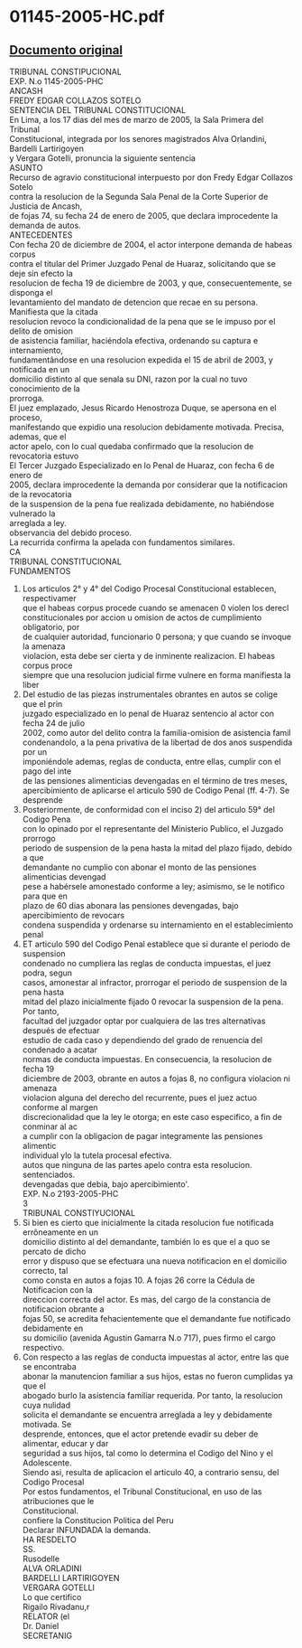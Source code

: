 
01145-2005-HC.pdf
=================
  
[Documento original](https://tc.gob.pe/jurisprudencia/2005/01145-2005-HC.pdf)  
---  
TRIBUNAL CONSTIPUCIONAL  
EXP. N.o 1145-2005-PHC  
ANCASH  
FREDY EDGAR COLLAZOS SOTELO  
SENTENCIA DEL TRIBUNAL CONSTITUCIONAL  
En Lima, a los 17 dias del mes de marzo de 2005, la Sala Primera del Tribunal  
Constitucional, integrada por los senores magistrados Alva Orlandini, Bardelli Lartirigoyen  
y Vergara Gotelli, pronuncia la siguiente sentencia  
ASUNTO  
Recurso de agravio constitucional interpuesto por don Fredy Edgar Collazos Sotelo  
contra la resolucion de la Segunda Sala Penal de la Corte Superior de Justicia de Ancash,  
de fojas 74, su fecha 24 de enero de 2005, que declara improcedente la demanda de autos.  
ANTECEDENTES  
Con fecha 20 de diciembre de 2004, el actor interpone demanda de habeas corpus  
contra el titular del Primer Juzgado Penal de Huaraz, solicitando que se deje sin efecto la  
resolucion de fecha 19 de diciembre de 2003, y que, consecuentemente, se disponga el  
levantamiento del mandato de detencion que recae en su persona. Manifiesta que la citada  
resolucion revoco la condicionalidad de la pena que se le impuso por el delito de omision  
de asistencia familiar, haciéndola efectiva, ordenando su captura e internamiento,  
fundamentândose en una resolucion expedida el 15 de abril de 2003, y notificada en un  
domicilio distinto al que senala su DNI, razon por la cual no tuvo conocimiento de la  
prorroga.  
El juez emplazado, Jesus Ricardo Henostroza Duque, se apersona en el proceso,  
manifestando que expidio una resolucion debidamente motivada. Precisa, ademas, que el  
actor apelo, con lo cual quedaba confirmado que la resolucion de revocatoria estuvo  
El Tercer Juzgado Especializado en lo Penal de Huaraz, con fecha 6 de enero de  
2005, declara improcedente la demanda por considerar que la notificacion de la revocatoria  
de la suspension de la pena fue realizada debidamente, no habiéndose vulnerado la  
arreglada a ley.  
observancia del debido proceso.  
La recurrida confirma la apelada con fundamentos similares.  
CA  
TRIBUNAL CONSTITUCIONAL  
FUNDAMENTOS  
1. Los articulos 2° y 4° del Codigo Procesal Constitucional establecen, respectivamer  
que el habeas corpus procede cuando se amenacen 0 violen los derecl  
constitucionales por accion u omision de actos de cumplimiento obligatorio, por  
de cualquier autoridad, funcionario 0 persona; y que cuando se invoque la amenaza  
violacion, esta debe ser cierta y de inminente realizacion. El habeas corpus proce  
siempre que una resolucion judicial firme vulnere en forma manifiesta la liber  
2. Del estudio de las piezas instrumentales obrantes en autos se colige que el prin  
juzgado especializado en lo penal de Huaraz sentencio al actor con fecha 24 de julio  
2002, como autor del delito contra la familia-omision de asistencia famil  
condenandolo, a la pena privativa de la libertad de dos anos suspendida por un  
imponiéndole ademas, reglas de conducta, entre ellas, cumplir con el pago del inte  
de las pensiones alimenticias devengadas en el término de tres meses,  
apercibimiento de aplicarse el articulo 590 de Codigo Penal (ff. 4-7). Se desprende  
3. Posteriormente, de conformidad con el inciso 2) del articulo 59° del Codigo Pena  
con lo opinado por el representante del Ministerio Publico, el Juzgado prorrogo  
periodo de suspension de la pena hasta la mitad del plazo fijado, debido a que  
demandante no cumplio con abonar el monto de las pensiones alimenticias devengad  
pese a habérsele amonestado conforme a ley; asimismo, se le notifico para que en  
plazo de 60 dias abonara las pensiones devengadas, bajo apercibimiento de revocars  
condena suspendida y ordenarse su internamiento en el establecimiento penal  
4. ET articulo 590 del Codigo Penal establece que si durante el periodo de suspension  
condenado no cumpliera las reglas de conducta impuestas, el juez podra, segun  
casos, amonestar al infractor, prorrogar el periodo de suspension de la pena hasta  
mitad del plazo inicialmente fijado 0 revocar la suspension de la pena. Por tanto,  
facultad del juzgador optar por cualquiera de las tres alternativas después de efectuar  
estudio de cada caso y dependiendo del grado de renuencia del condenado a acatar  
normas de conducta impuestas. En consecuencia, la resolucion de fecha 19  
diciembre de 2003, obrante en autos a fojas 8, no configura violacion ni amenaza  
violacion alguna del derecho del recurrente, pues el juez actuo conforme al margen  
discrecionalidad que la ley le otorga; en este caso especifico, a fin de conminar al ac  
a cumplir con la obligacion de pagar integramente las pensiones alimentic  
individual ylo la tutela procesal efectiva.  
autos que ninguna de las partes apelo contra esta resolucion.  
sentenciados.  
devengadas que debia, bajo apercibimiento'.  
EXP. N.o 2193-2005-PHC  
3  
TRIBUNAL CONSTIYUCIONAL  
5. Si bien es cierto que inicialmente la citada resolucion fue notificada errôneamente en un  
domicilio distinto al del demandante, también lo es que el a quo se percato de dicho  
error y dispuso que se efectuara una nueva notificacion en el domicilio correcto, tal  
como consta en autos a fojas 10. A fojas 26 corre la Cédula de Notificacion con la  
direccion correcta del actor. Es mas, del cargo de la constancia de notificacion obrante a  
fojas 50, se acredita fehacientemente que el demandante fue notificado debidamente en  
su domicilio (avenida Agustin Gamarra N.o 717), pues firmo el cargo respectivo.  
6. Con respecto a las reglas de conducta impuestas al actor, entre las que se encontraba  
abonar la manutencion familiar a sus hijos, estas no fueron cumplidas ya que el  
abogado burlo la asistencia familiar requerida. Por tanto, la resolucion cuya nulidad  
solicita el demandante se encuentra arreglada a ley y debidamente motivada. Se  
desprende, entonces, que el actor pretende evadir su deber de alimentar, educar y dar  
seguridad a sus hijos, tal como lo determina el Codigo del Nino y el Adolescente.  
Siendo asi, resulta de aplicacion el articulo 40, a contrario sensu, del Codigo Procesal  
Por estos fundamentos, el Tribunal Constitucional, en uso de las atribuciones que le  
Constitucional.  
confiere la Constitucion Politica del Peru  
Declarar INFUNDADA la demanda.  
HA RESDELTO  
SS.  
Rusodelle  
ALVA ORLADINI  
BARDELLI LARTIRIGOYEN  
VERGARA GOTELLI  
Lo que certifico  
Rigailo Rivadanu,r  
RELATOR (el  
Dr. Daniel  
SECRETANIG